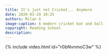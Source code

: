 ```yaml
---
title: It's just not Cricket... Anymore
date: 2020-03-29 10:25
authors: Milan G
image-caption: A modern cricket bat and ball
copyright: Reading School
description: 
---
```


{% include video.html id="rGbNvnmoC3w" %}